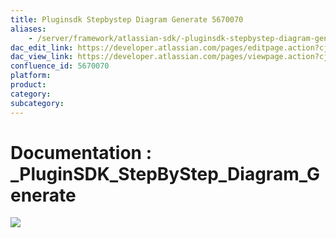 ```yaml
---
title: Pluginsdk Stepbystep Diagram Generate 5670070
aliases:
    - /server/framework/atlassian-sdk/-pluginsdk-stepbystep-diagram-generate-5670070.html
dac_edit_link: https://developer.atlassian.com/pages/editpage.action?cjm=wozere&pageId=5670070
dac_view_link: https://developer.atlassian.com/pages/viewpage.action?cjm=wozere&pageId=5670070
confluence_id: 5670070
platform:
product:
category:
subcategory:
---
```

# Documentation : \_PluginSDK\_StepByStep\_Diagram\_Generate

<img src="/server/framework/atlassian-sdk/images/5865620.png" class="gliffy-macro-image" />


















































































































































































































































































































